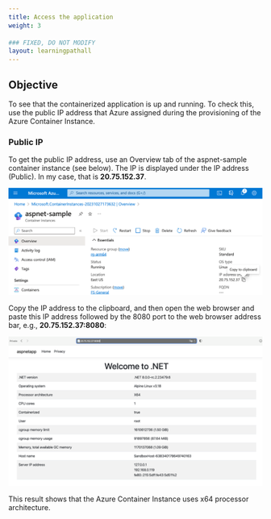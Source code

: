 ```yaml
---
title: Access the application
weight: 3

### FIXED, DO NOT MODIFY
layout: learningpathall
---
```


## Objective
To see that the containerized application is up and running. To check this, use the public IP address that Azure assigned during the provisioning of the Azure Container Instance.

### Public IP
To get the public IP address, use an Overview tab of the aspnet-sample container instance (see below). The IP is displayed under the IP address (Public). In my case, that is **20.75.152.37**.

![Azure#left](figures/07.png)

Copy the IP address to the clipboard, and then open the web browser and paste this IP address followed by the 8080 port to the web browser address bar, e.g., **20.75.152.37:8080**:

![Azure#left](figures/08.png)

This result shows that the Azure Container Instance uses x64 processor architecture. 
